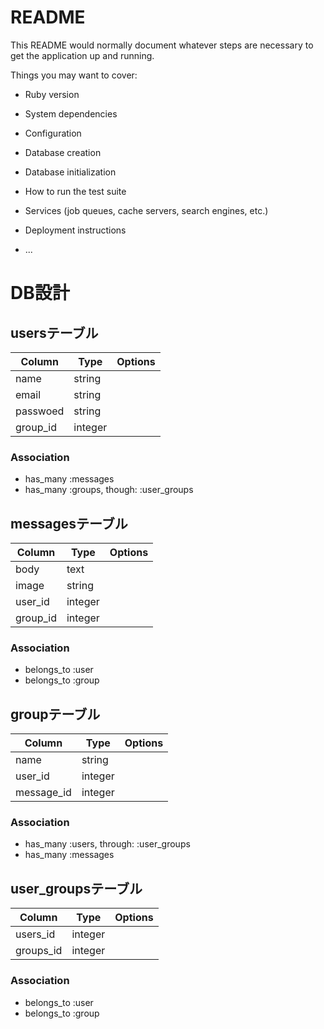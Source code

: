 # README

This README would normally document whatever steps are necessary to get the
application up and running.

Things you may want to cover:

* Ruby version

* System dependencies

* Configuration

* Database creation

* Database initialization

* How to run the test suite

* Services (job queues, cache servers, search engines, etc.)

* Deployment instructions

* ...

# DB設計

## usersテーブル

|Column|Type|Options|
|------|----|-------|
|name|string||
|email|string||
|passwoed|string||
|group_id|integer||
[](
  message_idを削除しました。
)

### Association
- has_many :messages
- has_many :groups, though: :user_groups

## messagesテーブル

|Column|Type|Options|
|------|----|-------|
|body|text||
|image|string||
|user_id|integer||
|group_id|integer||

### Association
- belongs_to :user
- belongs_to :group

## groupテーブル


|Column|Type|Options|
|------|----|-------|
|name|string||
|user_id|integer||
|message_id|integer||

### Association
- has_many :users, through: :user_groups
- has_many :messages

## user_groupsテーブル

|Column|Type|Options|
|------|----|-------|
|users_id|integer||
|groups_id|integer||

### Association
- belongs_to :user
- belongs_to :group